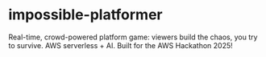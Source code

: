 # impossible-platformer
Real-time, crowd-powered platform game: viewers build the chaos, you try to survive. AWS serverless + AI. Built for the AWS Hackathon 2025!
